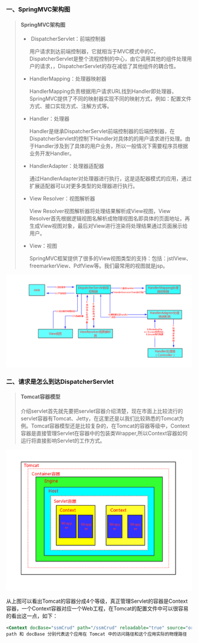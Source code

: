 ### 一、SpringMVC架构图

> #### SpringMVC架构图
>
> - ​	DispatcherServlet：前端控制器
>
>   用户请求到达前端控制器，它就相当于MVC模式中的C，DispatcherServlet是整个流程控制的中心，由它调用其他的组件处理用户的请求，，DispatcherServlet的存在减低了其他组件的耦合性。
>
> - HandlerMapping：处理器映射器
>
>   HandlerMapping负责根据用户请求URL找到Handler即处理器，SpringMVC提供了不同的映射器实现不同的映射方式，例如：配置文件方式、接口实现方式、注解方式等。
>
> - Handler：处理器
>
>   Handler是继承DispatcherServlet前端控制器的后端控制器，在DispatcherServlet的控制下Handler对具体的的用户请求进行处理。由于Handler涉及到了具体的用户业务，所以一般情况下需要程序员根据业务开发Handler。
>
> - HandlerAdapter：处理器适配器
>
>   通过HandlerAdapter对处理器进行执行，这是适配器模式的应用，通过扩展适配器可以对更多类型的处理器进行执行。
>
> - View Resolver：视图解析器
>
>   View Resolver视图解析器将处理结果解析成View视图，View Resolver首先根据逻辑视图名解析成物理视图名即具体的页面地址，再生成View视图对象，最后对View进行渲染将处理结果通过页面展示给用户。
>
> - View：视图
>
>   SpringMVC框架提供了很多的View视图类型的支持：包括：jstlView、freemarkerView、PdfView等。我们最常用的视图就是jsp。

![](/images/springMVC架构图.png)

### 二、请求是怎么到达DispatcherServlet

> #### Tomcat容器模型
>
> ​	介绍servlet首先就先要把servlet容器介绍清楚，现在市面上比较流行的servlet容器有Tomcat、Jetty，在这里还是以我们比较熟悉的Tomcat为例。Tomcat容器模型还是比较复杂的，在Tomcat的容器等级中，Context容器是直接管理Servlet在容器中的包装类Wrapper,所以Context容器如何运行将直接影响Servlet的工作方式。

![](https://github.com/Torn1996/-springMVC-/blob/master/images/Tomcat%E5%AE%B9%E5%99%A8%E6%A8%A1%E5%9E%8B.png)

​	从上图可以看出Tomcat的容器分成4个等级，真正管理Servlet的容器是Context容器，一个Context容器对应一个Web工程，在Tomcat的配置文件中可以很容易的看出这一点，如下：

```xml
<Context docBase="ssmCrud" path="/ssmCrud" reloadable="true" source="org.eclipse.jst.jee.server:ssmCrud"/></Host>
path 和 docBase 分别代表这个应用在 Tomcat 中的访问路径和这个应用实际的物理路径
```

